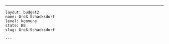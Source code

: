 ---
    layout: budget2
    name: Groß Schacksdorf
    level: kommune
    state: BB
    slug: Groß-Schacksdorf

    ---


    